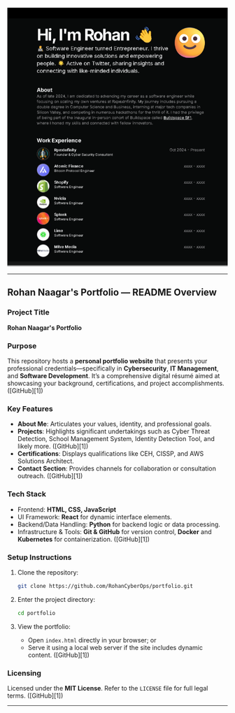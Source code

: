   
![Demo](public/image.png)


---

## Rohan Naagar's Portfolio — README Overview

### Project Title

**Rohan Naagar's Portfolio**

### Purpose

This repository hosts a **personal portfolio website** that presents your professional credentials—specifically in **Cybersecurity**, **IT Management**, and **Software Development**. It’s a comprehensive digital résumé aimed at showcasing your background, certifications, and project accomplishments. ([GitHub][1])

### Key Features

* **About Me**: Articulates your values, identity, and professional goals.
* **Projects**: Highlights significant undertakings such as Cyber Threat Detection, School Management System, Identity Detection Tool, and likely more. ([GitHub][1])
* **Certifications**: Displays qualifications like CEH, CISSP, and AWS Solutions Architect.
* **Contact Section**: Provides channels for collaboration or consultation outreach. ([GitHub][1])

### Tech Stack

* Frontend: **HTML, CSS, JavaScript**
* UI Framework: **React** for dynamic interface elements.
* Backend/Data Handling: **Python** for backend logic or data processing.
* Infrastructure & Tools: **Git & GitHub** for version control, **Docker** and **Kubernetes** for containerization. ([GitHub][1])

### Setup Instructions

1. Clone the repository:

   ```bash
   git clone https://github.com/RohanCyberOps/portfolio.git
   ```
2. Enter the project directory:

   ```bash
   cd portfolio
   ```
3. View the portfolio:

   * Open `index.html` directly in your browser; or
   * Serve it using a local web server if the site includes dynamic content. ([GitHub][1])

### Licensing

Licensed under the **MIT License**. Refer to the `LICENSE` file for full legal terms. ([GitHub][1])

---
